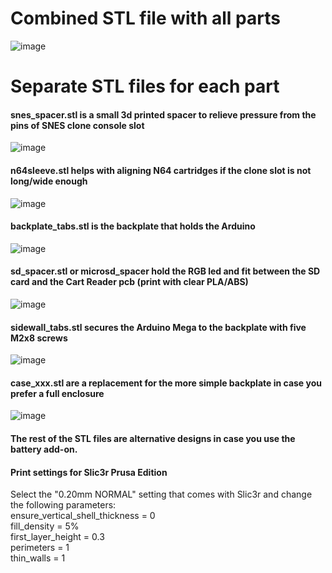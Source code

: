 # Combined STL file with all parts      

![image](https://dl.dropboxusercontent.com/s/4remnau0kni660i/combined_no_tabs.png?dl=1)   

# Separate STL files for each part    

#### snes_spacer.stl is a small 3d printed spacer to relieve pressure from the pins of SNES clone console slot   

![image](https://dl.dropboxusercontent.com/s/07slhy8pi9ujiri/snes_spacer.png?dl=1)   

#### n64sleeve.stl helps with aligning N64 cartridges if the clone slot is not long/wide enough   
![image](https://dl.dropboxusercontent.com/s/s6jxobazww3sm81/n64sleeve.png?dl=1)   

#### backplate_tabs.stl is the backplate that holds the Arduino    

![image](https://dl.dropboxusercontent.com/s/01v4d28lzbp1ue4/backplate16.png?dl=1)    

#### sd_spacer.stl or microsd_spacer hold the RGB led and fit between the SD card and the Cart Reader pcb (print with clear PLA/ABS)    

![image](https://dl.dropboxusercontent.com/s/2nujdtcrzvrh7hg/sd_spacer.png?dl=1)  

#### sidewall_tabs.stl secures the Arduino Mega to the backplate with five M2x8 screws    

![image](https://dl.dropboxusercontent.com/s/p7v2l37f1c130b4/sidewall.png?dl=1)  

#### case_xxx.stl are a replacement for the more simple backplate in case you prefer a full enclosure   

![image](https://dl.dropboxusercontent.com/s/lzgrrkm5yfflll9/v17_case2.png?dl=1) 

#### The rest of the STL files are alternative designs in case you use the battery add-on.    

#### Print settings for Slic3r Prusa Edition     
Select the "0.20mm NORMAL" setting that comes with Slic3r and change the following parameters:    
ensure_vertical_shell_thickness = 0     
fill_density = 5%    
first_layer_height = 0.3    
perimeters = 1    
thin_walls = 1    
